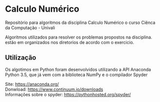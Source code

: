 # Calculo Numérico

Repositório para algoritmos da disciplina Calculo Numérico o curso Ciênca da Computação - Univali

Algoritmos utilizados para resolver os problemas propostos na disciplina.
estão em organizados nos diretorios de acordo com o exercicio.

Utilização
------------

Os algotimos em Python foram desenvolvidos utilizando a API Anaconda Python 3.5, que já vem com a biblioteca NumPy e o compilador Spyder

Site: https://anaconda.org/<br>
Donwload: https://www.continuum.io/downloads<br>
Informações sobre o spyder: https://pythonhosted.org/spyder/<br>
